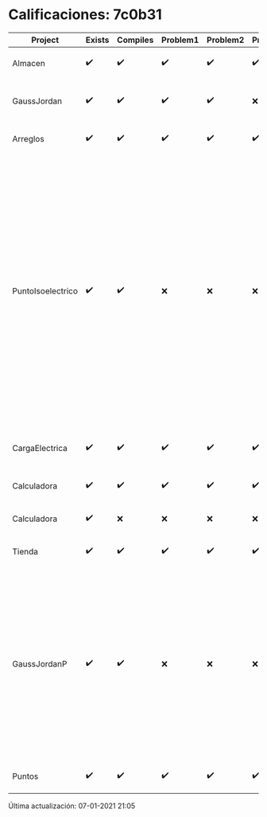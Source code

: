 # Calificaciones: 7c0b31
|Project|Exists|Compiles|Problem1|Problem2|Problem3|Extra|Grade|CommitHash|CommitDate|CheckDate|DueDate|Comments|
|-|-|-|-|-|-|-|-|-|-|-|-|-|
|Almacen|✔️|✔️|✔️|✔️|✔️|✔️|10.0|e51f5d85b00c432dcb349fc4f856d95792fcb187|30-11-2020 20:20:11|30-11-2020 21:12:24|04-12-2020 21:00:00|///|
|GaussJordan|✔️|✔️|✔️|✔️|❌|✔️|10.0|177e496adc48aa5dfdae0e77ab37780c0103f068|29-10-2020 20:30:13|29-10-2020 21:31:12|29-10-2020 21:00:00|//No avisa al usuario que el sistema no tiene solución/|
|Arreglos|✔️|✔️|✔️|✔️|✔️|✔️|10.0|c61f6aceb632204ea4f6d1f777c9964d6af5e3e7|19-10-2020 13:54:39|27-10-2020 22:20:20|22-10-2020 21:00:00|///|
|PuntoIsoelectrico|✔️|✔️|❌|❌|❌|❌|6.0|225c7242f3fc66946faf366563e01cf9cdd209bd|26-11-2020 20:38:42|26-11-2020 21:02:44|26-11-2020 21:00:00|No evalúa correctamente el punto isoeléctrico de la molécula/No evalúa correctamente el punto isoeléctrico de la molécula/No evalúa correctamente el punto isoeléctrico de la molécula/No evalúa correctamente el punto isoeléctrico si los pkas de los grupos no se dan en orden ascendente|
|CargaElectrica|✔️|✔️|✔️|✔️|✔️|❌|10.0|5eec44c3c84bba2dd5d00e4627d35bf8074f8838|19-11-2020 15:28:37|19-11-2020 21:03:01|19-11-2020 21:00:00|///No calcula correctamente la carga de la molécula|
|Calculadora|✔️|✔️|✔️|✔️|✔️|✔️|10.0|a90453cbaf46f194704ec23405ae78de07ead4ca|17-10-2020 10:58:04|17-10-2020 21:00:21|15-10-2020 21:00:00|Entrega fuera de tiempo|
|Calculadora|✔️|❌|❌|❌|❌|❌|nan|1f68081c41ef254e3bc362377bd3052352625f93|11-10-2020 17:00:33|15-10-2020 21:23:45|15-10-2020 21:00:00|Tu código no compila|
|Tienda|✔️|✔️|✔️|✔️|✔️|✔️|10.0|a8d4f46d64d251e2fdea3322e63030fe09023617|11-12-2020 20:18:55|11-12-2020 21:05:20|11-12-2020 21:00:00|///|
|GaussJordanP|✔️|✔️|❌|❌|❌|❌|6.0|18234bcbd88e72b61d983ed6efbd9ff28379f025|07-01-2021 12:41:35|07-01-2021 21:04:10|14-01-2021 21:00:00|No aplica correctamente el método de Gauss-Jordan/No aplica correctamente el método de Gauss-Jordan/No avisa al usuario que el sistema no tiene solución/No intercambia las filas cuando un pivote es cero|
|Puntos|✔️|✔️|✔️|✔️|✔️|✔️|10.0|582782b9f7f0c647db623e075120badc363ce313|05-11-2020 15:41:19|05-11-2020 21:00:59|05-11-2020 21:00:00|///|

Última actualización: 07-01-2021 21:05